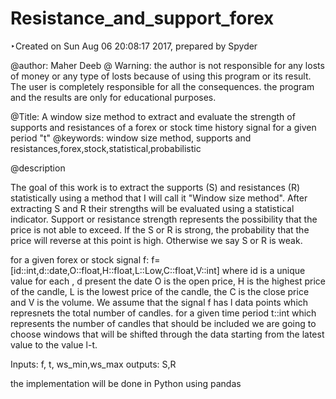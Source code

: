 # Resistance_and_support_forex
‣Created on Sun Aug 06 20:08:17 2017, prepared by Spyder

@author: Maher Deeb
@ Warning: the author is not responsible for any losts of money or any type of losts because of using this program or its result. The user is completely responsible for all the
consequences. the program and the results are only for educational purposes.

@Title:
   A window size method to extract and evaluate the strength of supports and resistances of a forex or stock time history signal for a given period "t"
@keywords:
    window size method, supports and resistances,forex,stock,statistical,probabilistic

@description

The goal of this work is to extract the supports (S) and resistances (R) statistically using a method that I will call it "Window size method". After extracting
S and R their strengths will be evaluated using a statistical indicator. Support or resistance strength represents the possibility that the price is not able
to exceed. If the S or R is strong, the probability that the price will reverse at this point is high. Otherwise we say S or R is weak.

for a given forex or stock signal f: f=[id::int,d::date,O::float,H::float,L::Low,C::float,V::int] where id is a unique value for each , d present the date
O is the open price, H is the highest price of the candle, L is the lowest price of the candle, the C is the close price and V is the volume. We assume that
the signal f has l data points which represnets the total number of candles.
for a given time period t::int which represents the number of candles that should be included we are going to choose windows that will be shifted through the data
starting from the latest value to the value l-t.

Inputs: f, t, ws_min,ws_max
outputs: S,R

the implementation will be done in Python using pandas
